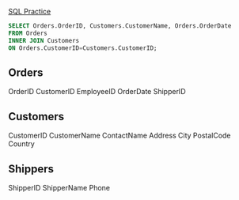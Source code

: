 [SQL Practice](https://www.w3schools.com/sql/trysql.asp?filename=trysql_select_join)

```sql
SELECT Orders.OrderID, Customers.CustomerName, Orders.OrderDate
FROM Orders
INNER JOIN Customers
ON Orders.CustomerID=Customers.CustomerID;
```

## Orders
OrderID	CustomerID	EmployeeID	OrderDate	ShipperID

## Customers
CustomerID	CustomerName	ContactName	Address	City	PostalCode	Country

## Shippers
ShipperID	ShipperName	Phone
